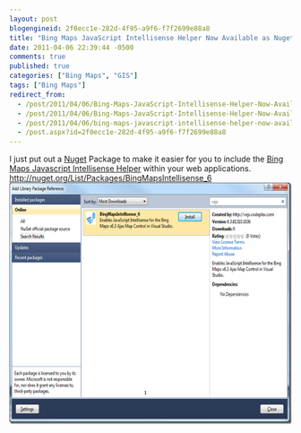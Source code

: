 ```yaml
---
layout: post
blogengineid: 2f0ecc1e-282d-4f95-a9f6-f7f2699e88a8
title: "Bing Maps JavaScript Intellisense Helper Now Available as Nuget Package"
date: 2011-04-06 22:39:44 -0500
comments: true
published: true
categories: ["Bing Maps", "GIS"]
tags: ["Bing Maps"]
redirect_from: 
  - /post/2011/04/06/Bing-Maps-JavaScript-Intellisense-Helper-Now-Available-as-Nuget-Package.aspx
  - /post/2011/04/06/Bing-Maps-JavaScript-Intellisense-Helper-Now-Available-as-Nuget-Package
  - /post/2011/04/06/bing-maps-javascript-intellisense-helper-now-available-as-nuget-package
  - /post.aspx?id=2f0ecc1e-282d-4f95-a9f6-f7f2699e88a8
---
```

<!-- more -->

I just put out a <a href="http://nuget.org" target="_blank">Nuget</a> Package to make it easier for you to include the <a href="http://vejs.codeplex.com/" target="_blank">Bing Maps Javascript Intellisense Helper</a> within your web applications.  
<a title="http://nuget.org/List/Packages/BingMapsIntellisense_6" href="http://nuget.org/List/Packages/BingMapsIntellisense_6">http://nuget.org/List/Packages/BingMapsIntellisense_6</a>  
<a href="/files/VEJS_6_Nuget_Screenshot.png"><img style="background-image: none; border-bottom: 0px; border-left: 0px; padding-left: 0px; padding-right: 0px; display: inline; border-top: 0px; border-right: 0px; padding-top: 0px" title="VEJS_6_Nuget_Screenshot" border="0" alt="VEJS_6_Nuget_Screenshot" src="/files/VEJS_6_Nuget_Screenshot_thumb.png" width="644" height="431" /></a>
